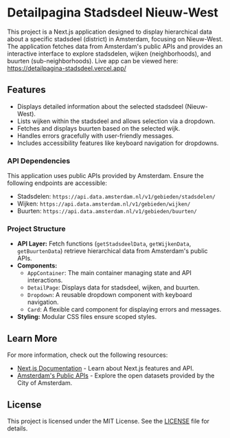 # Detailpagina Stadsdeel Nieuw-West

This project is a Next.js application designed to display hierarchical data about a specific stadsdeel (district) in Amsterdam, focusing on Nieuw-West. The application fetches data from Amsterdam's public APIs and provides an interactive interface to explore stadsdelen, wijken (neighborhoods), and buurten (sub-neighborhoods).
Live app can be viewed here: https://detailpagina-stadsdeel.vercel.app/

## Features

- Displays detailed information about the selected stadsdeel (Nieuw-West).
- Lists wijken within the stadsdeel and allows selection via a dropdown.
- Fetches and displays buurten based on the selected wijk.
- Handles errors gracefully with user-friendly messages.
- Includes accessibility features like keyboard navigation for dropdowns.

[//]: # (## Getting Started)
[//]: # ()
[//]: # (### Prerequisites)
[//]: # ()
[//]: # (Ensure you have the following installed on your system:)
[//]: # ()
[//]: # (- Node.js &#40;v16 or later recommended&#41;)
[//]: # (- npm, yarn, pnpm, or bun &#40;your choice of package manager&#41;)
[//]: # ()
[//]: # (### Installation)

[//]: # ()
[//]: # (1. Clone the repository:)

[//]: # ()
[//]: # (   ```bash)

[//]: # (   git clone https://github.com/michaelzon/detailpagina-stadsdeel.git)

[//]: # (   cd detailpagina-stadsdeel)

[//]: # (   ```)

[//]: # ()
[//]: # (2. Install dependencies:)

[//]: # ()
[//]: # (   ```bash)

[//]: # (   npm install)

[//]: # (   # or)

[//]: # (   yarn install)

[//]: # (   # or)

[//]: # (   pnpm install)

[//]: # (   ```)

[//]: # ()
[//]: # (### Running the Development Server)

[//]: # ()
[//]: # (Start the development server:)

[//]: # ()
[//]: # (```bash)

[//]: # (npm run dev)

[//]: # (# or)

[//]: # (yarn dev)

[//]: # (# or)

[//]: # (pnpm dev)

[//]: # (# or)

[//]: # (bun dev)

[//]: # (```)

[//]: # ()
[//]: # (Open [http://localhost:3000]&#40;http://localhost:3000&#41; in your browser to view the application.)

### API Dependencies

This application uses public APIs provided by Amsterdam. Ensure the following endpoints are accessible:

- Stadsdelen: `https://api.data.amsterdam.nl/v1/gebieden/stadsdelen/`
- Wijken: `https://api.data.amsterdam.nl/v1/gebieden/wijken/`
- Buurten: `https://api.data.amsterdam.nl/v1/gebieden/buurten/`

### Project Structure

- **API Layer:** Fetch functions (`getStadsdeelData`, `getWijkenData`, `getBuurtenData`) retrieve hierarchical data from Amsterdam's public APIs.
- **Components:**
    - `AppContainer`: The main container managing state and API interactions.
    - `DetailPage`: Displays data for stadsdeel, wijken, and buurten.
    - `Dropdown`: A reusable dropdown component with keyboard navigation.
    - `Card`: A flexible card component for displaying errors and messages.
- **Styling:** Modular CSS files ensure scoped styles.

[//]: # (## Deployment)

[//]: # ()
[//]: # (To deploy the application:)

[//]: # ()
[//]: # (1. Build the project:)

[//]: # ()
[//]: # (   ```bash)

[//]: # (   npm run build)

[//]: # (   # or)

[//]: # (   yarn build)

[//]: # (   # or)

[//]: # (   pnpm build)

[//]: # (   ```)

[//]: # ()
[//]: # (2. Start the production server locally:)

[//]: # ()
[//]: # (   ```bash)

[//]: # (   npm start)

[//]: # (   # or)

[//]: # (   yarn start)

[//]: # (   # or)

[//]: # (   pnpm start)

[//]: # (   ```)

[//]: # ()
[//]: # (3. Alternatively, deploy the app on [Vercel]&#40;https://vercel.com/&#41; for production hosting. Check the [Next.js deployment documentation]&#40;https://nextjs.org/docs/deployment&#41; for details.)


[//]: # (### Local Development Tips)

[//]: # ()
[//]: # (- Use the browser's developer tools to debug API requests and responses.)

[//]: # (- Use the included `skeleton-loader.svg` to indicate loading states for data.)

## Learn More

For more information, check out the following resources:

- [Next.js Documentation](https://nextjs.org/docs) - Learn about Next.js features and API.
- [Amsterdam's Public APIs](https://data.amsterdam.nl) - Explore the open datasets provided by the City of Amsterdam.

[//]: # (## Author)

[//]: # ()
[//]: # (This project was created by [Michael Zonneveld]&#40;https://github.com/michaelzon&#41; for Gemeente Amsterdam.)

[//]: # ()
[//]: # (View the repository: [GitHub]&#40;https://github.com/michaelzon/detailpagina-stadsdeel&#41;)

## License

This project is licensed under the MIT License. See the [LICENSE](LICENSE) file for details.